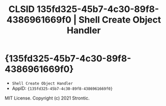﻿---
title: "CLSID 135fd325-45b7-4c30-89f8-4386961669f0 | Shell Create Object Handler"
excerpt: What is COM-Object CLSID 135fd325-45b7-4c30-89f8-4386961669f0?
---

# {135fd325-45b7-4c30-89f8-4386961669f0}

* `Shell Create Object Handler`
* AppID: `{135fd325-45b7-4c30-89f8-4386961669f0}`

MIT License. Copyright (c) 2021 Strontic.


